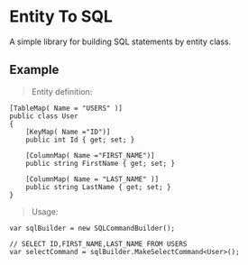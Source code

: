 # Entity To SQL

A simple library for building SQL statements by entity class.

## Example

> Entity definition:

    [TableMap( Name = "USERS" )]
    public class User
    {
        [KeyMap( Name ="ID")]
        public int Id { get; set; }

        [ColumnMap( Name ="FIRST_NAME")]
        public string FirstName { get; set; }

        [ColumnMap( Name = "LAST_NAME" )]
        public string LastName { get; set; }
    }

> Usage:

    var sqlBuilder = new SQLCommandBuilder();

    // SELECT ID,FIRST_NAME,LAST_NAME FROM USERS
    var selectCommand = sqlBuilder.MakeSelectCommand<User>();

